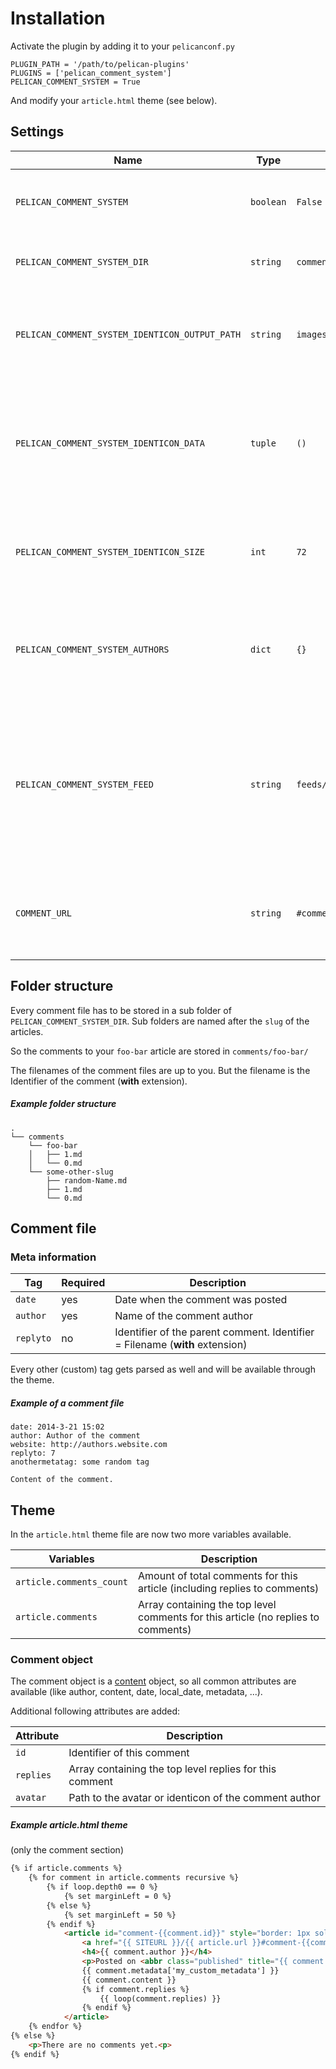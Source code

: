 # Installation
Activate the plugin by adding it to your `pelicanconf.py`

	PLUGIN_PATH = '/path/to/pelican-plugins'
	PLUGINS = ['pelican_comment_system']
	PELICAN_COMMENT_SYSTEM = True

And modify your `article.html` theme (see below).

## Settings
Name                                           | Type      | Default                    | Description
-----------------------------------------------|-----------|----------------------------|-------
`PELICAN_COMMENT_SYSTEM`                       | `boolean` | `False`                    | Activates or deactivates the comment system
`PELICAN_COMMENT_SYSTEM_DIR`                   | `string`  | `comments`                 | Folder where the comments are stored
`PELICAN_COMMENT_SYSTEM_IDENTICON_OUTPUT_PATH` | `string`  | `images/identicon`         | Relative URL to the output folder where the identicons are stored
`PELICAN_COMMENT_SYSTEM_IDENTICON_DATA`        | `tuple`   | `()`                       | Contains all Metadata tags, which in combination identifies a comment author (like `('author', 'email')`)
`PELICAN_COMMENT_SYSTEM_IDENTICON_SIZE`        | `int`     | `72`                       | Width and height of the identicons. Has to be a multiple of 3.
`PELICAN_COMMENT_SYSTEM_AUTHORS`               | `dict`    | `{}`                       | Comment authors, which should have a specific avatar. More info [here](avatars.md)
`PELICAN_COMMENT_SYSTEM_FEED`                  | `string`  |`feeds/comment.%s.atom.xml` | Relative URL to output the Atom feed for each article.`%s` gets replaced with the slug of the article. More info [here](http://docs.getpelican.com/en/latest/settings.html#feed-settings)
`COMMENT_URL`                                  | `string`  | `#comment-{path}`          | `{path}` gets replaced with the id of the comment. More info [here](feed.md)

## Folder structure
Every comment file has to be stored in a sub folder of `PELICAN_COMMENT_SYSTEM_DIR`.
Sub folders are named after the `slug` of the articles.

So the comments to your `foo-bar` article are stored in `comments/foo-bar/`

The filenames of the comment files are up to you. But the filename is the Identifier of the comment (**with** extension).

##### Example folder structure

	.
	└── comments
		└── foo-bar
		│   ├── 1.md
		│   └── 0.md
		└── some-other-slug
			├── random-Name.md
			├── 1.md
			└── 0.md


## Comment file
### Meta information
Tag           | Required  | Description
--------------|-----------|----------------
`date`        | yes       | Date when the comment was posted
`author`      | yes       | Name of the comment author
`replyto`     | no        | Identifier of the parent comment. Identifier = Filename (**with** extension)

Every other (custom) tag gets parsed as well and will be available through the theme.

##### Example of a comment file

	date: 2014-3-21 15:02
	author: Author of the comment
	website: http://authors.website.com
	replyto: 7
	anothermetatag: some random tag

	Content of the comment.

## Theme
In the `article.html` theme file are now two more variables available.

Variables                | Description
-------------------------|--------------------------
`article.comments_count` | Amount of total comments for this article (including replies to comments)
`article.comments`       | Array containing the top level comments for this article (no replies to comments)

### Comment object
The comment object is a [content](https://github.com/getpelican/pelican/blob/master/pelican/contents.py#L34) object, so all common attributes are available (like author, content, date, local_date, metadata, ...).

Additional following attributes are added:

Attribute  | Description
-----------|--------------------------
`id`       | Identifier of this comment
`replies`  | Array containing the top level replies for this comment
`avatar`   | Path to the avatar or identicon of the comment author

##### Example article.html theme
(only the comment section)
```html
{% if article.comments %}
	{% for comment in article.comments recursive %}
		{% if loop.depth0 == 0 %}
			{% set marginLeft = 0 %}
		{% else %}
			{% set marginLeft = 50 %}
		{% endif %}
			<article id="comment-{{comment.id}}" style="border: 1px solid #DDDDDD; padding: 5px 0px 0px 5px; margin: 0px -1px 5px {{marginLeft}}px;">
				<a href="{{ SITEURL }}/{{ article.url }}#comment-{{comment.id}}" rel="bookmark" title="Permalink to this comment">Permalink</a>
				<h4>{{ comment.author }}</h4>
				<p>Posted on <abbr class="published" title="{{ comment.date.isoformat() }}">{{ comment.locale_date }}</abbr></p>
				{{ comment.metadata['my_custom_metadata'] }}
				{{ comment.content }}
				{% if comment.replies %}
					{{ loop(comment.replies) }}
				{% endif %}
			</article>
	{% endfor %}
{% else %}
	<p>There are no comments yet.<p>
{% endif %}
```
